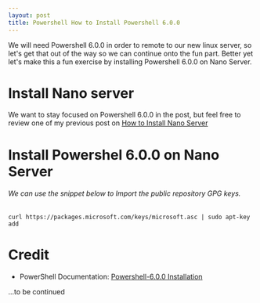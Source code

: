 ```yaml
---
layout: post
title: Powershell How to Install Powershell 6.0.0
---
```


We will need Powershell 6.0.0 in order to remote to our new linux server, so let's get that out of the way so we can continue onto the fun part. Better yet let's make this a fun exercise by installing Powershell 6.0.0 on Nano Server.

# Install Nano server

We want to stay focused on Powershell 6.0.0 in the post, but feel free to review one of my previous post on [How to Install Nano Server](https://dejulia489.github.io/2017-05-06-InstallNanoServer/)


# Install Powershel 6.0.0 on Nano Server


###### We can use the snippet below to Import the public repository GPG keys.

	curl https://packages.microsoft.com/keys/microsoft.asc | sudo apt-key add




# Credit

* PowerShell Documentation: [Powershell-6.0.0 Installation](https://github.com/PowerShell/PowerShell/blob/master/docs/installation/windows.md#msi)

...to be continued